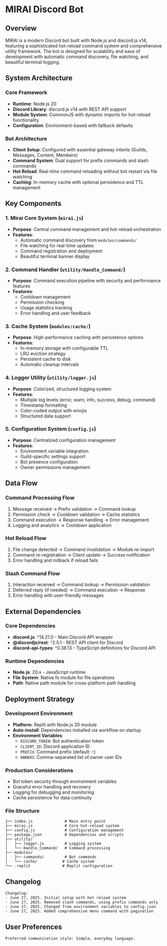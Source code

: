 # MIRAI Discord Bot

## Overview

MIRAI is a modern Discord bot built with Node.js and discord.js v14, featuring a sophisticated hot-reload command system and comprehensive utility framework. The bot is designed for scalability and ease of development with automatic command discovery, file watching, and beautiful terminal logging.

## System Architecture

### Core Framework
- **Runtime**: Node.js 20
- **Discord Library**: discord.js v14 with REST API support
- **Module System**: CommonJS with dynamic imports for hot-reload functionality
- **Configuration**: Environment-based with fallback defaults

### Bot Architecture
- **Client Setup**: Configured with essential gateway intents (Guilds, Messages, Content, Members)
- **Command System**: Dual support for prefix commands and slash commands
- **Hot Reload**: Real-time command reloading without bot restart via file watching
- **Caching**: In-memory cache with optional persistence and TTL management

## Key Components

### 1. Mirai Core System (`mirai.js`)
- **Purpose**: Central command management and hot-reload orchestration
- **Features**: 
  - Automatic command discovery from `modules/commands/`
  - File watching for real-time updates
  - Command registration and deployment
  - Beautiful terminal banner display

### 2. Command Handler (`utility/Handle_Command/`)
- **Purpose**: Command execution pipeline with security and performance features
- **Features**:
  - Cooldown management
  - Permission checking
  - Usage statistics tracking
  - Error handling and user feedback

### 3. Cache System (`modules/cache/`)
- **Purpose**: High-performance caching with persistence options
- **Features**:
  - In-memory storage with configurable TTL
  - LRU eviction strategy
  - Persistent cache to disk
  - Automatic cleanup intervals

### 4. Logger Utility (`utility/logger.js`)
- **Purpose**: Colorized, structured logging system
- **Features**:
  - Multiple log levels (error, warn, info, success, debug, command)
  - Timestamp formatting
  - Color-coded output with emojis
  - Structured data support

### 5. Configuration System (`config.js`)
- **Purpose**: Centralized configuration management
- **Features**:
  - Environment variable integration
  - Guild-specific settings support
  - Bot presence configuration
  - Owner permissions management

## Data Flow

### Command Processing Flow
1. Message received → Prefix validation → Command lookup
2. Permission check → Cooldown validation → Cache statistics
3. Command execution → Response handling → Error management
4. Logging and analytics → Cooldown application

### Hot Reload Flow
1. File change detected → Command invalidation → Module re-import
2. Command re-registration → Client update → Success notification
3. Error handling and rollback if reload fails

### Slash Command Flow
1. Interaction received → Command lookup → Permission validation
2. Deferred reply (if needed) → Command execution → Response
3. Error handling with user-friendly messages

## External Dependencies

### Core Dependencies
- **discord.js**: ^14.21.0 - Main Discord API wrapper
- **@discordjs/rest**: ^2.5.1 - REST API client for Discord
- **discord-api-types**: ^0.38.13 - TypeScript definitions for Discord API

### Runtime Dependencies
- **Node.js**: 20.x - JavaScript runtime
- **File System**: Native fs module for file operations
- **Path**: Native path module for cross-platform path handling

## Deployment Strategy

### Development Environment
- **Platform**: Replit with Node.js 20 module
- **Auto-install**: Dependencies installed via workflow on startup
- **Environment Variables**: 
  - `DISCORD_TOKEN`: Bot authentication token
  - `CLIENT_ID`: Discord application ID
  - `PREFIX`: Command prefix (default: `!`)
  - `OWNERS`: Comma-separated list of owner user IDs

### Production Considerations
- Bot token security through environment variables
- Graceful error handling and recovery
- Logging for debugging and monitoring
- Cache persistence for data continuity

### File Structure
```
├── index.js              # Main entry point
├── mirai.js              # Core hot-reload system
├── config.js             # Configuration management
├── package.json          # Dependencies and scripts
├── utility/
│   ├── logger.js         # Logging system
│   └── Handle_Command/   # Command processing
├── modules/
│   ├── commands/         # Bot commands
│   └── cache/           # Cache system
└── .replit              # Replit configuration
```

## Changelog

```
Changelog:
- June 27, 2025. Initial setup with hot reload system
- June 27, 2025. Removed slash commands, using prefix commands only
- June 27, 2025. Changed from environment variables to config.json
- June 27, 2025. Added comprehensive menu command with pagination
```

## User Preferences

```
Preferred communication style: Simple, everyday language.
```
